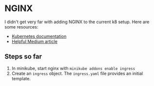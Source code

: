 # NGINX

I didn't get very far with adding NGINX to the current k8 setup. Here are some resources:

* [Kubernetes documentation](https://kubernetes.io/docs/tasks/access-application-cluster/ingress-minikube/)
* [Helpful Medium article](https://awkwardferny.medium.com/getting-started-with-kubernetes-ingress-nginx-on-minikube-d75e58f52b6c)

## Steps so far
1. In minikube, start nginx with `minikube addons enable ingress`
2. Create an `ingress` object. The `ingress.yaml` file provides an initial template.
